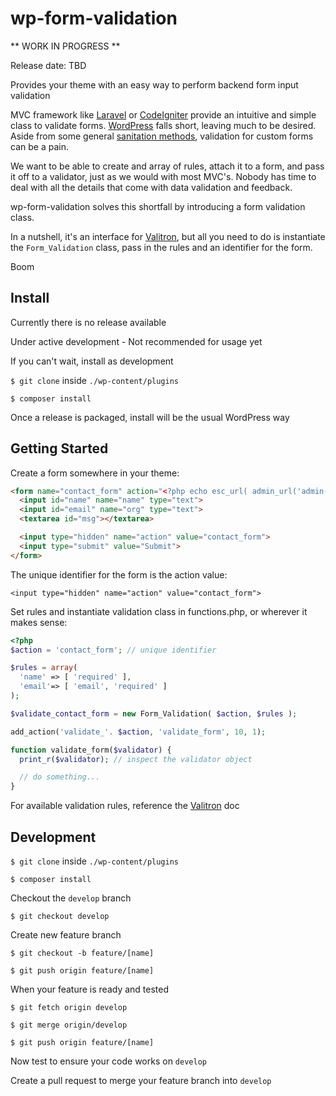 # wp-form-validation

** WORK IN PROGRESS **

Release date: TBD

Provides your theme with an easy way to perform backend form input validation

MVC framework like [Laravel](https://laravel.com/) or [CodeIgniter](https://codeigniter.com/) provide an intuitive and simple class to validate forms. [WordPress](https://wordpress.org/) falls short, leaving much to be desired. Aside from some general [sanitation methods](https://codex.wordpress.org/Data_Validation), validation for custom forms can be a pain.

We want to be able to create and array of rules, attach it to a form, and pass it off to a validator, just as we would with most MVC's. Nobody has time to deal with all the details that come with data validation and feedback.

wp-form-validation solves this shortfall by introducing a form validation class.

In a nutshell, it's an interface for [Valitron](https://github.com/vlucas/valitron), but all you need to do is instantiate the `Form_Validation` class, pass in the rules and an identifier for the form.

Boom


## Install

Currently there is no release available

Under active development - Not recommended for usage yet

If you can't wait, install as development

`$ git clone` inside `./wp-content/plugins`

`$ composer install`

Once a release is packaged, install will be the usual WordPress way

## Getting Started

Create a form somewhere in your theme:
```html
<form name="contact_form" action="<?php echo esc_url( admin_url('admin-post.php') ); ?>" method="post">
  <input id="name" name="name" type="text">
  <input id="email" name="org" type="text">
  <textarea id="msg"></textarea>

  <input type="hidden" name="action" value="contact_form">
  <input type="submit" value="Submit">
</form>
```

The unique identifier for the form is the action value:

`<input type="hidden" name="action" value="contact_form">`


Set rules and instantiate validation class in functions.php, or wherever it makes sense:

```php
<?php
$action = 'contact_form'; // unique identifier

$rules = array(
  'name' => [ 'required' ],
  'email'=> [ 'email', 'required' ]
);

$validate_contact_form = new Form_Validation( $action, $rules );

add_action('validate_'. $action, 'validate_form', 10, 1);

function validate_form($validator) {
  print_r($validator); // inspect the validator object

  // do something...
}
```

For available validation rules, reference the [Valitron](https://github.com/vlucas/valitron) doc

## Development

`$ git clone` inside `./wp-content/plugins`

`$ composer install`

Checkout the `develop` branch

`$ git checkout develop`

Create new feature branch

`$ git checkout -b feature/[name]`

`$ git push origin feature/[name]`

When your feature is ready and tested

`$ git fetch origin develop`

`$ git merge origin/develop`

`$ git push origin feature/[name]`

Now test to ensure your code works on `develop`

Create a pull request to merge your feature branch into `develop`
